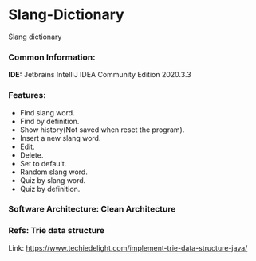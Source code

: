 # Slang-Dictionary
Slang dictionary

### Common Information:
**IDE:** Jetbrains IntelliJ IDEA Community Edition 2020.3.3

### Features:
* Find slang word.
* Find by definition.
* Show history(Not saved when reset the program).
* Insert a new slang word.
* Edit.
* Delete.
* Set to default.
* Random slang word.
* Quiz by slang word.
* Quiz by definition.

### Software Architecture: Clean Architecture
### Refs: Trie data structure
Link: https://www.techiedelight.com/implement-trie-data-structure-java/
